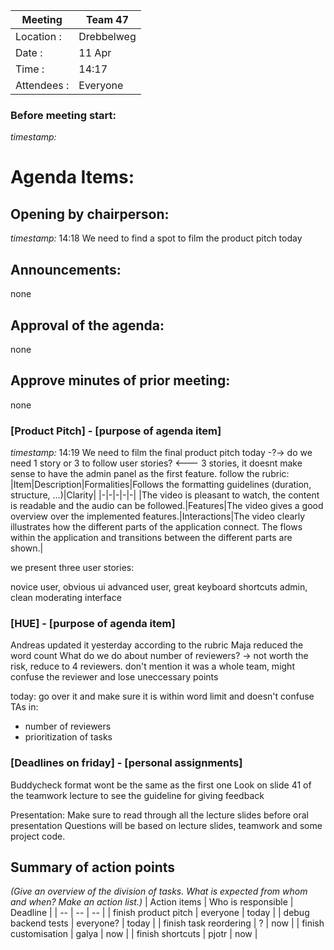 | Meeting | Team 47 |
| --- | --- |
| Location  : | Drebbelweg |
| Date  : | 11 Apr |
| Time  : | 14:17 | 
| Attendees  : | Everyone |

### Before meeting start:
*timestamp:* 

# Agenda Items: 


## Opening by chairperson:
*timestamp:* 14:18
We need to find a spot to film the product pitch today

## Announcements: 
none

## Approval of the agenda:
none

## Approve minutes of prior meeting:
none

### [Product Pitch] - [purpose of agenda item]
*timestamp:* 14:19
We need to film the final product pitch today
-?-> do we need 1 story or 3 to follow user stories?
<--- 3 stories, it doesnt make sense to have the admin panel as the first feature.
follow the rubric:
|Item|Description|Formalities|Follows the formatting guidelines (duration, structure, …)|Clarity|
|-|-|-|-|-|
|The video is pleasant to watch, the content is readable and the audio can be followed.|Features|The video gives a good overview over the implemented features.|Interactions|The video clearly illustrates how the different parts of the application connect. The flows within the application and transitions between the different parts are shown.|


we present three user stories:

novice user, obvious ui
advanced user, great keyboard shortcuts
admin, clean moderating interface


### [HUE] - [purpose of agenda item]
Andreas updated it yesterday according to the rubric
Maja reduced the word count
What do we do about number of reviewers?
-> not worth the risk, reduce to 4 reviewers. don't mention it was a whole team, might confuse the reviewer and lose uneccessary points

today: go over it and make sure it is within word limit and doesn't confuse TAs in:
- number of reviewers
- prioritization of tasks

### [Deadlines on friday] - [personal assignments]
Buddycheck format wont be the same as the first one
Look on slide 41 of the teamwork lecture to see the guideline for giving feedback

Presentation:
Make sure to read through all the lecture slides before oral presentation
Questions will be based on lecture slides, teamwork and some project code.


## Summary of action points
*(Give an overview of the division of tasks. What is expected from whom and when? Make an action list.)*
| Action items | Who is responsible | Deadline |
| -- | -- | -- |
| finish product pitch | everyone | today |
| debug backend tests | everyone? | today |
| finish task reordering | ? | now |
| finish customisation | galya | now |
| finish shortcuts | pjotr | now |


